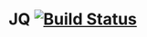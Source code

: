 # JQ [![Build Status](https://secure.travis-ci.org/arumons/JQ.png?branch=master)](http://travis-ci.org/arumons/JQ)
